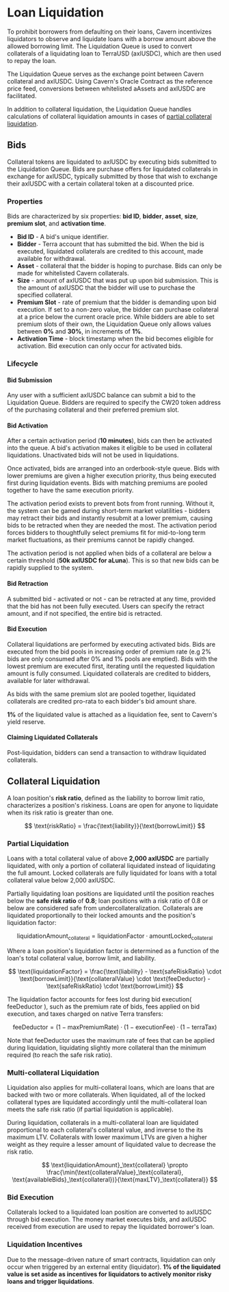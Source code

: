 # Loan Liquidation

To prohibit borrowers from defaulting on their loans, Cavern incentivizes liquidators to observe and liquidate loans with a borrow amount above the allowed borrowing limit. The Liquidation Queue is used to convert collaterals of a liquidating loan to TerraUSD (axlUSDC), which are then used to repay the loan.

The Liquidation Queue serves as the exchange point between Cavern collateral and axlUSDC. Using Cavern's Oracle Contract as the reference price feed, conversions between whitelisted aAssets and axlUSDC are facilitated.

In addition to collateral liquidation, the Liquidation Queue handles calculations of collateral liquidation amounts in cases of [partial collateral liquidation](./loan-liquidation.md#partial-liquidation).

## Bids

Collateral tokens are liquidated to axlUSDC by executing bids submitted to the Liquidation Queue. Bids are purchase offers for liquidated collaterals in exchange for axlUSDC, typically submitted by those that wish to exchange their axlUSDC with a certain collateral token at a discounted price.

### Properties

Bids are characterized by six properties: **bid ID**, **bidder**, **asset**, **size**, **premium slot**, and **activation time**.

* **Bid ID** - A bid's unique identifier.
* **Bidder** - Terra account that has submitted the bid. When the bid is executed, liquidated collaterals are credited to this account, made available for withdrawal.
* **Asset** - collateral that the bidder is hoping to purchase. Bids can only be made for whitelisted Cavern collaterals.
* **Size** - amount of axlUSDC that was put up upon bid submission. This is the amount of axlUSDC that the bidder will use to purchase the specified collateral.
* **Premium Slot** - rate of premium that the bidder is demanding upon bid execution. If set to a non-zero value, the bidder can purchase collateral at a price below the current oracle price. While bidders are able to set premium slots of their own, the Liquidation Queue only allows values between **0%** and **30%**, in increments of **1%**.
* **Activation Time** - block timestamp when the bid becomes eligible for activation. Bid execution can only occur for activated bids.

### Lifecycle

#### Bid Submission

Any user with a sufficient axlUSDC balance can submit a bid to the Liquidation Queue. Bidders are required to specify the CW20 token address of the purchasing collateral and their preferred premium slot.



#### Bid Activation

After a certain activation period (**10 minutes**), bids can then be activated into the queue. A bid's activation makes it eligible to be used in collateral liquidations. Unactivated bids will not be used in liquidations.

Once activated, bids are arranged into an orderbook-style queue. Bids with lower premiums are given a higher execution priority, thus being executed first during liquidation events. Bids with matching premiums are pooled together to have the same execution priority.

The activation period exists to prevent bots from front running. Without it, the system can be gamed during short-term market volatilities - bidders may retract their bids and instantly resubmit at a lower premium, causing bids to be retracted when they are needed the most. The activation period forces bidders to thoughtfully select premiums fit for mid-to-long term market fluctuations, as their premiums cannot be rapidly changed.

The activation period is not applied when bids of a collateral are below a certain threshold (**50k axlUSDC for aLuna**). This is so that new bids can be rapidly supplied to the system.



#### Bid Retraction

A submitted bid - activated or not - can be retracted at any time, provided that the bid has not been fully executed. Users can specify the retract amount, and if not specified, the entire bid is retracted.



#### Bid Execution

Collateral liquidations are performed by executing activated bids. Bids are executed from the bid pools in increasing order of premium rate (e.g 2% bids are only consumed after 0% and 1% pools are emptied). Bids with the lowest premium are executed first, iterating until the requested liquidation amount is fully consumed. Liquidated collaterals are credited to bidders, available for later withdrawal.

As bids with the same premium slot are pooled together, liquidated collaterals are credited pro-rata to each bidder's bid amount share.

**1%** of the liquidated value is attached as a liquidation fee, sent to Cavern's yield reserve.



#### Claiming Liquidated Collaterals

Post-liquidation, bidders can send a transaction to withdraw liquidated collaterals.

## Collateral Liquidation

A loan position's **risk ratio**, defined as the liability to borrow limit ratio, characterizes a position's riskiness. Loans are open for anyone to liquidate when its risk ratio is greater than one.

$$
\text{riskRatio} = \frac{\text{liability}}{\text{borrowLimit}}
$$

### Partial Liquidation

Loans with a total collateral value of above **2,000 axlUSDC** are partially liquidated, with only a portion of collateral liquidated instead of liquidating the full amount. Locked collaterals are fully liquidated for loans with a total collateral value below 2,000 axlUSDC.

Partially liquidating loan positions are liquidated until the position reaches below the **safe risk ratio** of **0.8**; loan positions with a risk ratio of 0.8 or below are considered safe from undercollateralization. Collaterals are liquidated proportionally to their locked amounts and the position's liquidation factor:

$$
\text{liquidationAmount}_{\text{collateral}} = \text{liquidationFactor} \cdot \text{amountLocked}_{\text{collateral}}
$$

Where a loan position's liquidation factor is determined as a function of the loan's total collateral value, borrow limit, and liability.

$$
\text{liquidationFactor} = \frac{\text{liability} - \text{safeRiskRatio} \cdot \text{borrowLimit}}{\text{collateralValue} \cdot \text{feeDeductor} - \text{safeRiskRatio} \cdot \text{borrowLimit}}
$$

The liquidation factor accounts for fees lost during bid execution( $\text{feeDeductor}$ ), such as the premium rate of bids, fees applied on bid execution, and taxes charged on native Terra transfers:

$$
\text{feeDeductor} = (1-\text{maxPremiumRate}) \cdot(1-\text{executionFee})\cdot(1-\text{terraTax})
$$

Note that $\text{feeDeductor}$ uses the maximum rate of fees that can be applied during liquidation, liquidating slightly more collateral than the minimum required (to reach the safe risk ratio).

### Multi-collateral Liquidation

Liquidation also applies for multi-collateral loans, which are loans that are backed with two or more collaterals. When liquidated, all of the locked collateral types are liquidated accordingly until the multi-collateral loan meets the safe risk ratio (if partial liquidation is applicable).

During liquidation, collaterals in a multi-collateral loan are liquidated proportional to each collateral's collateral value, and inverse to the its maximum LTV. Collaterals with lower maximum LTVs are given a higher weight as they require a lesser amount of liquidated value to decrease the risk ratio.

$$
\text{liquidationAmount}_\text{collateral} \propto \frac{\min(\text{collateralValue}_\text{collateral}, \text{availableBids}_\text{collateral})}{\text{maxLTV}_\text{collateral}}
$$

### Bid Execution

Collaterals locked to a liquidated loan position are converted to axlUSDC through bid execution. The money market executes bids, and axlUSDC received from execution are used to repay the liquidated borrower's loan.

### Liquidation Incentives

Due to the message-driven nature of smart contracts, liquidation can only occur when triggered by an external entity (liquidator). **1% of the liquidated value is set aside as incentives for liquidators to actively monitor risky loans and trigger liquidations**.
